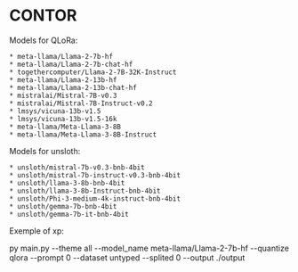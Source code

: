 # CONTOR

Models for QLoRa:

    * meta-llama/Llama-2-7b-hf
    * meta-llama/Llama-2-7b-chat-hf
    * togethercomputer/Llama-2-7B-32K-Instruct
    * meta-llama/Llama-2-13b-hf 
    * meta-llama/Llama-2-13b-chat-hf 
    * mistralai/Mistral-7B-v0.3 
    * mistralai/Mistral-7B-Instruct-v0.2 
    * lmsys/vicuna-13b-v1.5
    * lmsys/vicuna-13b-v1.5-16k
    * meta-llama/Meta-Llama-3-8B
    * meta-llama/Meta-Llama-3-8B-Instruct

Models for unsloth:

    * unsloth/mistral-7b-v0.3-bnb-4bit
    * unsloth/mistral-7b-instruct-v0.3-bnb-4bit
    * unsloth/llama-3-8b-bnb-4bit
    * unsloth/llama-3-8b-Instruct-bnb-4bit
    * unsloth/Phi-3-medium-4k-instruct-bnb-4bit
    * unsloth/gemma-7b-bnb-4bit
    * unsloth/gemma-7b-it-bnb-4bit

Exemple of xp:

py main.py --theme all --model_name meta-llama/Llama-2-7b-hf --quantize qlora --prompt 0 --dataset untyped --splited 0 --output ./output
